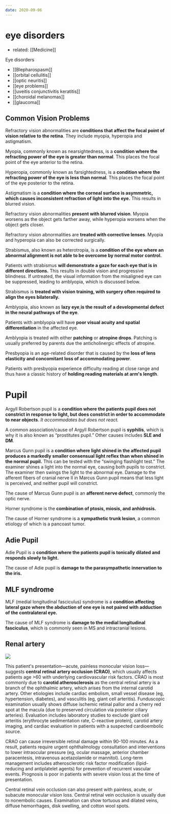 ```yaml
---
date: 2020-09-06
---
```


# eye disorders

- related: [[Medicine]]

Eye disorders

- [[Blepharospasm]]
- [[orbital cellulitis]]
- [[optic neuritis]]
- [[eye problems]]
- [[uveitis conjunctivitis keratitis]]
- [[choroidal melanomas]]
- [[glaucoma]]

## Common Vision Problems

Refractory vision abnormalities are **conditions that affect the focal point of vision relative to the retina**. They include myopia, hyperopia and astigmatism.

Myopia, commonly known as nearsightedness, is a **condition where the refracting power of the eye is greater than normal**. This places the focal point of the eye anterior to the retina.

Hyperopia, commonly known as farsightedness, is a **condition where the refracting power of the eye is less than normal**. This places the focal point of the eye posterior to the retina.

Astigmatism is a **condition where the corneal surface is asymmetric, which causes inconsistent refraction of light into the eye.** This results in blurred vision.

Refractory vision abnormalities **present with blurred vision**. Myopia worsens as the object gets farther away, while hyperopia worsens when the object gets closer.

Refractory vision abnormalities are **treated with corrective lenses**. Myopia and hyperopia can also be corrected surgically.

Strabismus, also known as heterotropia, is a **condition of the eye where an abnormal alignment is not able to be overcome by normal motor control.**

Patients with strabismus **will demonstrate a gaze for each eye that is in different directions.** This results in double vision and progressive blindness. If untreated, the visual information from the misaligned eye can be suppressed, leading to amblyopia, which is discussed below.

Strabismus is **treated with vision training, with surgery often required to align the eyes bilaterally.**

Amblyopia, also known as **lazy eye**,**is the result of a developmental defect in the neural pathways of the eye**.

Patients with amblyopia will have **poor visual acuity and spatial differentiation** in the affected eye.

Amblyopia is treated with either **patching** or **atropine drops**. Patching is usually preferred by parents due the anticholinergic effects of atropine.

Presbyopia is an age-related disorder that is caused by the **loss of lens elasticity and concomitant loss of accommodating power**.

Patients with presbyopia experience difficulty reading at close range and thus have a classic history of **holding reading materials at arm's length**.

# Pupil

Argyll Robertson pupil is a **condition where the patients pupil does not constrict in response to light, but does constrict in order to accommodate to near objects**. _It accommodates but does not react._

A common association/cause of Argyll Robertson pupil is **syphilis**, which is why it is also known as “prostitutes pupil.” Other causes includes **SLE and DM**.

Marcus Gunn pupil is a **condition where light shined in the affected pupil produces a markedly smaller consensual light reflex than when shined in the normal pupil.**
This can be tested with the “swinging flashlight test.” The examiner shines a light into the normal eye, causing both pupils to constrict. The examiner then swings the light to the abnormal eye. Damage to the afferent fibers of cranial nerve II in Marcus Gunn pupil means that less light is perceived, and neither pupil will constrict.

The cause of Marcus Gunn pupil is an **afferent nerve defect**, commonly the optic nerve.

Horner syndrome is the **combination of ptosis, miosis, and anhidrosis.**

The cause of Horner syndrome is a **sympathetic trunk lesion**, a common etiology of which is a pancoast tumor.

## Adie Pupil

Adie Pupil is a **condition where the patients pupil is tonically dilated and responds slowly to light.**

The cause of Adie pupil is **damage to the parasympathetic innervation to the iris.**

## MLF syndrome

MLF (medial longitudinal fasciculus) syndrome is a **condition affecting lateral gaze where the abduction of one eye is not paired with adduction of the contralateral eye.**

The cause of MLF syndrome is **damage to the medial longitudinal fasciculus**, which is commonly seen in MS and intracranial lesions.

## Renal artery

<!-- central retinal artery occlusion cause, sx, rx, vs vein -->

![](https://photos.thisispiggy.com/file/wikiFiles/image-20200303155944592.png)

This patient's presentation—acute, painless monocular vision loss—suggests **central retinal artery occlusion (CRAO)**, which usually affects patients age >60 with underlying cardiovascular risk factors. CRAO is most commonly due to **carotid atherosclerosis** as the central retinal artery is a branch of the ophthalmic artery,  which arises from the internal carotid artery. Other etiologies include cardiac embolism, small vessel disease (eg, hypertension, diabetes),  and vasculitis (eg, giant cell arteritis). Funduscopic examination  usually shows diffuse ischemic retinal pallor and a cherry red spot at the macula (due to preserved circulation via posterior ciliary  arteries). Evaluation includes laboratory studies to exclude giant cell arteritis (erythrocyte sedimentation rate, C-reactive protein), carotid artery imaging, and cardiac evaluation in patients with a suspected  cardioembolic source.

CRAO can cause irreversible retinal damage within 90-100 minutes. As a result, patients require  urgent ophthalmology consultation and interventions to lower intraocular pressure (eg, ocular massage, anterior chamber paracentesis,  intravenous acetazolamide or mannitol). Long-term management includes  atherosclerotic risk factor modification (lipid-reducing and  antiplatelet agents) for prevention of recurrent vascular events.  Prognosis is poor in patients with severe vision loss at the time of  presentation.

Central retinal vein occlusion can also present with painless, acute, or subacute monocular vision loss. Central retinal vein occlusion is usually due to nonembolic causes. Examination can show tortuous and dilated veins, diffuse hemorrhages, disk swelling, and cotton wool  spots.
